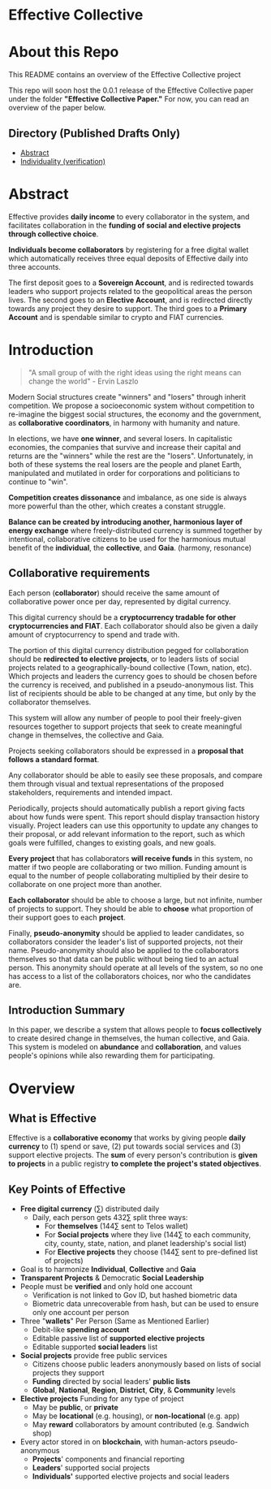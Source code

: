 # Effective Collective

# About this Repo
This README contains an overview of the Effective Collective project

This repo will soon host the 0.0.1 release of the Effective Collective paper under the folder **"Effective Collective Paper."** For now, you can read an overview of the paper below. 

## Directory (Published Drafts Only)

- [Abstract](https://github.com/dougbutner/effective-collective/blob/master/Effective%20Collective%20Paper/a.%20Abstract.md)
- [Individuality (verification)](https://github.com/dougbutner/effective-collective/blob/master/Effective%20Collective%20Paper/m.%20Individuality%20(Verification).md)


# Abstract

Effective provides **daily income** to every collaborator in the system, and facilitates collaboration in the **funding of social and elective projects through collective choice**. 

**Individuals become collaborators** by registering for a free digital wallet which automatically receives three equal deposits of Effective daily into three accounts.

The first deposit goes to a **Sovereign Account**, and is redirected towards leaders who support projects related to the geopolitical areas the person lives. The second goes to an **Elective Account**, and is redirected directly towards any project they desire to support. The third goes to a **Primary Account** and is spendable similar to crypto and FIAT currencies. 

# Introduction
>"A small group of  with the right ideas using the right means can change the world"
> \- Ervin Laszlo


Modern Social structures create "winners" and "losers" through inherit competition. We propose a socioeconomic system without competition to re-imagine the biggest social structures, the economy and the government, as **collaborative coordinators**, in harmony with humanity and nature. 

In elections, we have **one winner**, and several losers. In capitalistic economies, the companies that survive and increase their capital and returns are the "winners" while the rest are the "losers". Unfortunately, in both of these systems the real losers are the people and planet Earth, manipulated and mutilated in order for corporations and politicians to continue to "win".

**Competition creates dissonance** and imbalance, as one side is always more powerful than the other, which creates a constant struggle. 

**Balance can be created by introducing another, harmonious layer of energy exchange** where freely-distributed currency is summed together by intentional, collaborative citizens to be used for the harmonious mutual benefit of the **individual**, the **collective**, and **Gaia**. (harmony, resonance)

## Collaborative requirements
Each person (**collaborator**) should receive the same amount of collaborative power once per day, represented by digital currency. 

This digital currency should be a **cryptocurrency tradable for other cryptocurrencies and FIAT**. Each collaborator should also be given a daily amount of cryptocurrency to spend and trade with.

The portion of this digital currency distribution pegged for collaboration should be **redirected to elective projects**, or to leaders lists of social projects related to a geographically-bound collective (Town, nation, etc). Which projects and leaders the currency goes to should be chosen before the currency is received, and published in a pseudo-anonymous list. This list of recipients should be able to be changed at any time, but only by the collaborator themselves. 

This system will allow any number of people to pool their freely-given resources together to support projects that seek to create meaningful change in themselves, the collective and Gaia. 

Projects seeking collaborators should be expressed in a **proposal that follows a standard format**. 

Any collaborator should be able to easily see these proposals, and compare them through visual and textual representations of the proposed stakeholders, requirements and intended impact.

Periodically, projects should automatically publish a  report giving facts about how funds were spent. This report should display transaction history visually. Project leaders can use this opportunity to update any changes to their proposal, or add relevant information to the report, such as which goals were fulfilled, changes to existing goals, and new goals. 

**Every project** that has collaborators **will receive funds** in this system, no matter if two people are collaborating or two million. Funding amount is equal to the number of people collaborating multiplied by their desire to collaborate on one project more than another. 

**Each collaborator** should be able to choose a large, but not infinite, number of projects to support. They should be able to **choose** what proportion of their support goes to each **project**.

Finally, **pseudo-anonymity** should be applied to leader candidates, so collaborators consider the leader's list of supported projects, not their name. Pseudo-anonymity should also be applied to the collaborators themselves so that data can be public without being tied to an actual person. This anonymity should operate at all levels of the system, so no one has access to a list of the collaborators choices, nor who the candidates are. 

## Introduction Summary

In this paper, we describe a system that allows people to **focus collectively** to create desired change in themselves, the human collective, and Gaia. This system is modeled on **abundance** and **collaboration**, and values people's opinions while also rewarding them for participating. 

# Overview

## What is Effective
Effective is a **collaborative economy** that works by giving people **daily currency** to (1) spend or save, (2) put towards social services and (3) support elective projects. The **sum** of every person's contribution is **given to projects** in a public registry **to complete the project's stated objectives**. 

## Key Points of Effective
- **Free digital currency** (∑) distributed daily
	- Daily, each person gets 432∑ split three ways: 
		- For **themselves** (144∑ sent to Telos wallet)
		- For **Social projects** where they live (144∑ to each community, city, county, state, nation, and planet leadership's social list)
		- For **Elective projects** they choose (144∑ sent to pre-defined list of projects) 
- Goal is to harmonize **Individual**, **Collective** and **Gaia**
- **Transparent Projects** & Democratic **Social Leadership** 
- People must be **verified** and only hold one account
	- Verification is not linked to Gov ID, but hashed biometric data
	- Biometric data unrecoverable from hash, but can be used to ensure only one account per person
- Three "**wallets**" Per Person (Same as Mentioned Earlier)
	- Debit-like **spending account**
	- Editable passive list of **supported elective projects**
	- Editable supported **social leaders** list
- **Social projects** provide free public services
	- Citizens choose public leaders anonymously based on lists of social projects they support
	- **Funding** directed by social leaders' **public lists**
	- **Global**, **National**, **Region**, **District**, **City**, & **Community** levels
- **Elective projects** Funding for any type of project
	- May be **public**, or **private**
	- May be **locational** (e.g. housing), or **non-locational** (e.g. app)
	- May **reward** collaborators by amount contributed (e.g. Sandwich shop)
- Every actor stored in on **blockchain**, with human-actors pseudo-anonymous
	- **Projects**' components and financial reporting
	- **Leaders**' supported social projects
	- **Individuals'** supported elective projects and social leaders
<!--stackedit_data:
eyJoaXN0b3J5IjpbMTYyOTg0Nzg3MCwxOTI4MTI1NjcxLDE3Nz
EyNDU4MTksLTgwNjEyNzMxNSw3NTY5NTgxNjEsNjM1MDU4OTg5
LC05MzQ1NjYyMjQsNTM4Njg5MjEsLTg3MjI3MzY4LDIwNTQwND
k0MzgsMTg3NTU1NzkzMiwtNTQxMjk3NDkyLDU3NjAwNTM1Niwt
MTY5Nzk2Mzk3NCwxMjQ4MjAxMTg1LC0yMDk2NjY2NTc0LC0yNT
AzNjcyMzNdfQ==
-->

